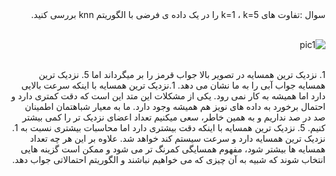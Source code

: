 <div dir="rtl">
سوال :تفاوت های k=1 ، k=5 را در یک داده ی فرضی با الگوریتم knn بررسی کنید. 
<div/>
<br/>  

![pic1](https://github.com/semnan-university-ai/machine-learning-class/blob/main/excersiecs/Homayontoosy/23/1.jpg)  
<br/>
<div dir="rtl">
1. نزدیک ترین همسایه در تصویر بالا جواب قرمز را بر میگرداند اما 5. نزدیک ترین همسایه جواب آبی را به ما نشان می دهد.  
1.نزدیک ترین همسایه با اینکه سرعت بالایی دارد اما همیشه به کار نمی رود. یکی از مشکلات این متد این است که دقت کمتری دارد و احتمال برخورد به داده های نویز هم همیشه وجود دارد. ما به معیار شباهتمان اطمینان صد در صد نداریم و به همین خاطر، سعی میکنیم تعداد اعضای نزدیک تر را کمی بیشتر کنیم.
5. نزدیک ترین همسایه با اینکه دقت بیشتری دارد اما محاسبات بیشتری نسبت به 1. نزدیک ترین همسایه دارد و سرعت سیستم کند خواهد شد. علاوه بر این هر چه تعداد همسایه ها بیشتر شود، مفهوم همسایگی کمرنگ تر می شود و ممکن است گزینه هایی انتخاب شوند که شبیه به آن چیزی که می خواهیم نباشند و الگوریتم احتمالاتی جواب دهد.
<div/>  
